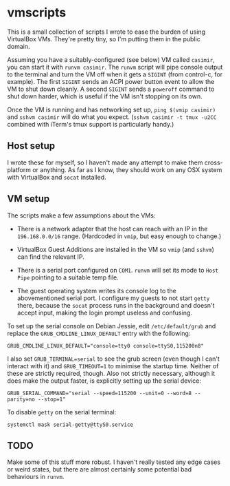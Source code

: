 # vmscripts

This is a small collection of scripts I wrote to ease the burden of using
VirtualBox VMs. They're pretty tiny, so I'm putting them in the public domain.

Assuming you have a suitably-configured (see below) VM called `casimir`, you
can start it with `runvm casimir`. The `runvm` script will pipe console output
to the terminal and turn the VM off when it gets a `SIGINT` (from control-c,
for example). The first `SIGINT` sends an ACPI power button event to allow the
VM to shut down cleanly. A second `SIGINT` sends a `poweroff` command to shut
down harder, which is useful if the VM isn't stopping on its own.

Once the VM is running and has networking set up, `ping $(vmip casimir)` and
`sshvm casimir` will do what you expect. (`sshvm casimir -t tmux -u2CC`
combined with iTerm's tmux support is particularly handy.)

## Host setup

I wrote these for myself, so I haven't made any attempt to make them
cross-platform or anything. As far as I know, they should work on any OSX
system with VirtualBox and `socat` installed.

## VM setup

The scripts make a few assumptions about the VMs:

 * There is a network adapter that the host can reach with an IP in the
   `196.168.0.0/16` range. (Hardcoded in `vmip`, but easy enough to change.)

 * VirtualBox Guest Additions are installed in the VM so `vmip` (and `sshvm`)
   can find the relevant IP.

 * There is a serial port configured on `COM1`. `runvm` will set its mode to
   `Host Pipe` pointing to a suitable temp file.

 * The guest operating system writes its console log to the abovementioned
   serial port. I configure my guests to not start `getty` there, because the
   `socat` process runs in the background and doesn't accept input, making the
   login prompt useless and confusing.

To set up the serial console on Debian Jessie, edit `/etc/default/grub` and
replace the `GRUB_CMDLINE_LINUX_DEFAULT` entry with the following:

    GRUB_CMDLINE_LINUX_DEFAULT="console=tty0 console=ttyS0,115200n8"

I also set `GRUB_TERMINAL=serial` to see the grub screen (even though I can't
interact with it) and `GRUB_TIMEOUT=1` to minimise the startup time. Neither of
these are strictly required, though. Also not strictly necessary, although it
does make the output faster, is explicitly setting up the serial device:

    GRUB_SERIAL_COMMAND="serial --speed=115200 --unit=0 --word=8 --parity=no --stop=1"

To disable `getty` on the serial terminal:

    systemctl mask serial-getty@ttyS0.service

## TODO

Make some of this stuff more robust. I haven't really tested any edge cases or
weird states, but there are almost certainly some potential bad behaviours in
`runvm`.
